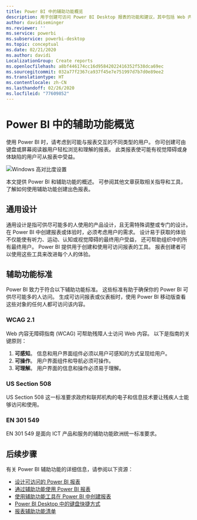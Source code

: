```yaml
---
title: Power BI 中的辅助功能概览
description: 用于创建可访问 Power BI Desktop 报表的功能和建议，其中包括 Web 内容无障碍指南 (WCAG)
author: davidiseminger
ms.reviewer: ''
ms.service: powerbi
ms.subservice: powerbi-desktop
ms.topic: conceptual
ms.date: 02/21/2020
ms.author: davidi
LocalizationGroup: Create reports
ms.openlocfilehash: a8bf446174cc16d95842022416352f538dca69ec
ms.sourcegitcommit: 032a77f2367ca937f45e7e751997d7b7d0e89ee2
ms.translationtype: HT
ms.contentlocale: zh-CN
ms.lasthandoff: 02/26/2020
ms.locfileid: "77609852"
---
```

# <a name="overview-of-accessibility-in-power-bi"></a>Power BI 中的辅助功能概览

使用 Power BI 时，请考虑到可能与报表交互的不同类型的用户。 你可创建可由键盘或屏幕阅读器用户轻松浏览和理解的报表。 此类报表使可能有视觉障碍或身体缺陷的用户可从报表中受益。

![Windows 高对比度设置](media/desktop-accessibility/accessibility-05b.png)

本文提供 Power BI 和辅助功能的概述。 可参阅其他文章获取相关指导和工具，了解如何使用辅助功能创建出色报表。

## <a name="universal-design"></a>通用设计

通用设计是指可供尽可能多的人使用的产品设计，且无需特殊调整或专门的设计。 在 Power BI 中创建报表或体验时，必须考虑用户的需求。 设计易于获取的体验不仅能使有听力、运动、认知或视觉障碍的最终用户受益， 还可帮助组织中的所有最终用户。 Power BI 提供用于创建和使用可访问报表的工具。 报表创建者可以使用这些工具来改进每个人的体验。

## <a name="accessibility-standards"></a>辅助功能标准

Power BI 致力于符合以下辅助功能标准。 这些标准有助于确保你的 Power BI 可供尽可能多的人访问。 生成可访问报表或仪表板时，使用 Power BI 移动版查看这些对象的任何人都可访问该内容。

### <a name="wcag-21"></a>WCAG 2.1

Web 内容无障碍指南 (WCAG) 可帮助残障人士访问 Web 内容。 以下是指南的关键原则：

1. **可感知**。 信息和用户界面组件必须以用户可感知的方式呈现给用户。
2. **可操作**。 用户界面组件和导航必须可操作。
3. **可理解**。 用户界面的信息和操作必须易于理解。

### <a name="us-section-508"></a>US Section 508

US Section 508 这一标准要求政府和联邦机构的电子和信息技术要让残疾人士能够访问和使用。

### <a name="en-301-549"></a>EN 301 549

EN 301 549 是面向 ICT 产品和服务的辅助功能欧洲统一标准要求。  

## <a name="next-steps"></a>后续步骤

有关 Power BI 辅助功能的详细信息，请参阅以下资源：

* [设计可访问的 Power BI 报表](desktop-accessibility-creating-reports.md)
* [通过辅助功能使用 Power BI 报表](desktop-accessibility-consuming-tools.md)
* [使用辅助功能工具在 Power BI 中创建报表](desktop-accessibility-creating-tools.md)
* [Power BI Desktop 中的键盘快捷方式](desktop-accessibility-keyboard-shortcuts.md)
* [报表辅助功能清单](desktop-accessibility-creating-reports.md#report-accessibility-checklist)


